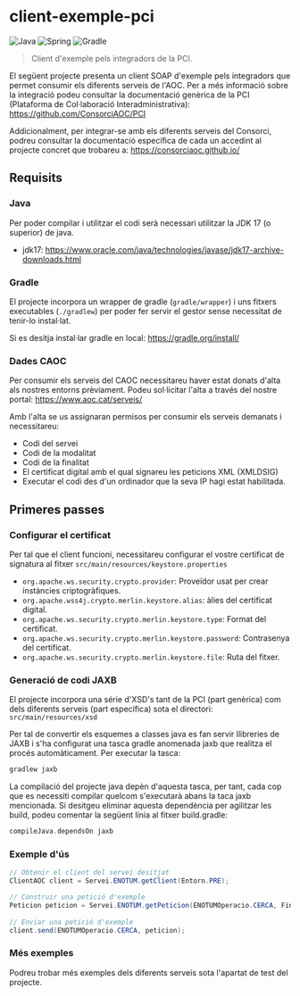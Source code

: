 ﻿# client-exemple-pci
![Java](https://img.shields.io/badge/java-%23ED8B00.svg?style=for-the-badge&logo=java&logoColor=white)
![Spring](https://img.shields.io/badge/spring-%236DB33F.svg?style=for-the-badge&logo=spring&logoColor=white)
![Gradle](https://img.shields.io/badge/Gradle-02303A.svg?style=for-the-badge&logo=Gradle&logoColor=white)

> Client d'exemple pels integradors de la PCI.

El següent projecte presenta un client SOAP d'exemple pels integradors que permet consumir els diferents serveis de l'AOC.
Per a més informació sobre la integració podeu consultar la documentació genèrica de la PCI (Plataforma de Col·laboració Interadministrativa):
https://github.com/ConsorciAOC/PCI

Addicionalment, per integrar-se amb els diferents serveis del Consorci, podreu consultar la documentació específica de cada un accedint al projecte concret que trobareu a:
https://consorciaoc.github.io/


## Requisits
### Java
Per poder compilar i utilitzar el codi serà necessari utilitzar la JDK 17 (o superior) de java.
- jdk17: https://www.oracle.com/java/technologies/javase/jdk17-archive-downloads.html
### Gradle
El projecte incorpora un wrapper de gradle (`gradle/wrapper`) i uns fitxers executables
(`./gradlew`) per poder fer servir el gestor sense necessitat de tenir-lo instal·lat.

Si es desitja instal·lar gradle en local: https://gradle.org/install/

### Dades CAOC
Per consumir els serveis del CAOC necessitareu haver estat donats d'alta als nostres entorns prèviament.
Podeu sol·licitar l'alta a través del nostre portal: https://www.aoc.cat/serveis/

Amb l'alta se us assignaran permisos per consumir els serveis demanats i necessitareu:
- Codi del servei
- Codi de la modalitat
- Codi de la finalitat
- El certificat digital amb el qual signareu les peticions XML (XMLDSIG)
- Executar el codi des d'un ordinador que la seva IP hagi estat habilitada.

## Primeres passes
### Configurar el certificat
Per tal que el client funcioni, necessitareu configurar el vostre certificat de signatura al fitxer `src/main/resources/keystore.properties`
- `org.apache.ws.security.crypto.provider`: Proveïdor usat per crear instàncies criptogràfiques.
- `org.apache.wss4j.crypto.merlin.keystore.alias`: àlies del certificat digital.
- `org.apache.ws.security.crypto.merlin.keystore.type`: Format del certificat.
- `org.apache.ws.security.crypto.merlin.keystore.password`: Contrasenya del certificat.
- `org.apache.ws.security.crypto.merlin.keystore.file`: Ruta del fitxer.

### Generació de codi JAXB
El projecte incorpora una série d'XSD's tant de la PCI (part genèrica) com dels diferents serveis (part específica) sota el directori:
`src/main/resources/xsd`

Per tal de convertir els esquemes a classes java es fan servir llibreries de JAXB i s'ha configurat una tasca gradle anomenada jaxb que realitza el procés automàticament.
Per executar la tasca:
```bash
gradlew jaxb
```

La compilació del projecte java depèn d'aquesta tasca, per tant, cada cop que es necessiti compilar quelcom s'executarà abans la taca jaxb mencionada.
Si desitgeu eliminar aquesta dependència per agilitzar les build, podeu comentar la següent línia al fitxer build.gradle:
```groovy
compileJava.dependsOn jaxb
```


### Exemple d'ús
```java
// Obtenir el client del servei desitjat
ClientAOC client = Servei.ENOTUM.getClient(Entorn.PRE);

// Construir una petició d'exemple
Peticion peticion = Servei.ENOTUM.getPeticion(ENOTUMOperacio.CERCA, Finalitat.PROVES);
        
// Enviar una petició d'exemple
client.send(ENOTUMOperacio.CERCA, peticion);
```

### Més exemples
Podreu trobar més exemples dels diferents serveis sota l'apartat de test del projecte.
